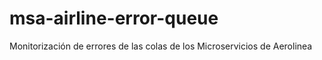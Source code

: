 # msa-airline-error-queue
Monitorización de errores de las colas de los Microservicios de Aerolinea

